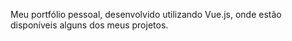 Meu portfólio pessoal, desenvolvido utilizando Vue.js, onde estão disponíveis alguns dos meus projetos.
